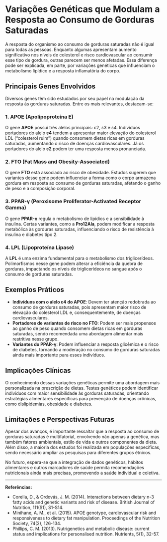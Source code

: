 
# Variações Genéticas que Modulam a Resposta ao Consumo de Gorduras Saturadas

A resposta do organismo ao consumo de gorduras saturadas não é igual para todas as pessoas. Enquanto algumas apresentam aumento significativo nos níveis de colesterol e risco cardiovascular ao consumir esse tipo de gordura, outras parecem ser menos afetadas. Essa diferença pode ser explicada, em parte, por variações genéticas que influenciam o metabolismo lipídico e a resposta inflamatória do corpo.

## Principais Genes Envolvidos

Diversos genes têm sido estudados por seu papel na modulação da resposta às gorduras saturadas. Entre os mais relevantes, destacam-se:

### 1. **APOE (Apolipoproteína E)**
O gene **APOE** possui três alelos principais: ε2, ε3 e ε4. Indivíduos portadores do alelo **ε4** tendem a apresentar maior elevação do colesterol LDL (“colesterol ruim”) quando consomem dietas ricas em gorduras saturadas, aumentando o risco de doenças cardiovasculares. Já os portadores do alelo **ε2** podem ter uma resposta menos pronunciada.

### 2. **FTO (Fat Mass and Obesity-Associated)**
O gene **FTO** está associado ao risco de obesidade. Estudos sugerem que variantes desse gene podem influenciar a forma como o corpo armazena gordura em resposta ao consumo de gorduras saturadas, afetando o ganho de peso e a composição corporal.

### 3. **PPAR-γ (Peroxisome Proliferator-Activated Receptor Gamma)**
O gene **PPAR-γ** regula o metabolismo de lipídios e a sensibilidade à insulina. Certas variantes, como a **Pro12Ala**, podem modificar a resposta metabólica às gorduras saturadas, influenciando o risco de resistência à insulina e diabetes tipo 2.

### 4. **LPL (Lipoproteína Lipase)**
A **LPL** é uma enzima fundamental para o metabolismo dos triglicerídeos. Polimorfismos nesse gene podem alterar a eficiência da quebra de gorduras, impactando os níveis de triglicerídeos no sangue após o consumo de gorduras saturadas.

## Exemplos Práticos

- **Indivíduos com o alelo ε4 do APOE**: Devem ter atenção redobrada ao consumo de gorduras saturadas, pois apresentam maior risco de elevação do colesterol LDL e, consequentemente, de doenças cardiovasculares.
- **Portadores de variantes de risco no FTO**: Podem ser mais propensos ao ganho de peso quando consomem dietas ricas em gorduras saturadas, sendo recomendada uma abordagem alimentar mais restritiva nesse grupo.
- **Variantes do PPAR-γ**: Podem influenciar a resposta glicêmica e o risco de diabetes, tornando a moderação no consumo de gorduras saturadas ainda mais importante para esses indivíduos.

## Implicações Clínicas

O conhecimento dessas variações genéticas permite uma abordagem mais personalizada na prescrição de dietas. Testes genéticos podem identificar indivíduos com maior sensibilidade às gorduras saturadas, orientando estratégias alimentares específicas para prevenção de doenças crônicas, como dislipidemias, obesidade e diabetes.

## Limitações e Perspectivas Futuras

Apesar dos avanços, é importante ressaltar que a resposta ao consumo de gorduras saturadas é multifatorial, envolvendo não apenas a genética, mas também fatores ambientais, estilo de vida e outros componentes da dieta. Além disso, a maioria dos estudos foi realizada em populações específicas, sendo necessário ampliar as pesquisas para diferentes grupos étnicos.

No futuro, espera-se que a integração de dados genéticos, hábitos alimentares e outros marcadores de saúde permita recomendações nutricionais ainda mais precisas, promovendo a saúde individual e coletiva.

---

**Referências:**

- Corella, D., & Ordovás, J. M. (2014). Interactions between dietary n-3 fatty acids and genetic variants and risk of disease. British Journal of Nutrition, 111(S1), S1-S14.
- Minihane, A. M., et al. (2015). APOE genotype, cardiovascular risk and responsiveness to dietary fat manipulation. Proceedings of the Nutrition Society, 74(2), 126-134.
- Phillips, C. M. (2013). Nutrigenetics and metabolic disease: current status and implications for personalised nutrition. Nutrients, 5(1), 32-57.

```
